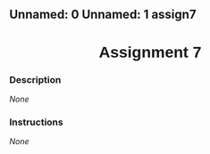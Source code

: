 Unnamed:  0 Unnamed:  1
assign7 <h1  style="font-family:  Verdana,  Geneva,  sans-serif;  text-align:center">Assignment  7</h1> 
--- 
 
###  Description 
*None* 
 
###  Instructions 
*None*
